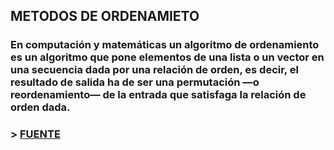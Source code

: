 ## METODOS DE ORDENAMIETO

### En computación y matemáticas un algoritmo de ordenamiento es un algoritmo que pone elementos de una lista o un vector en una secuencia dada por una relación de orden, es decir, el resultado de salida ha de ser una permutación —o reordenamiento— de la entrada que satisfaga la relación de orden dada.

### > [FUENTE](https://es.wikipedia.org/wiki/Algoritmo_de_ordenamiento)